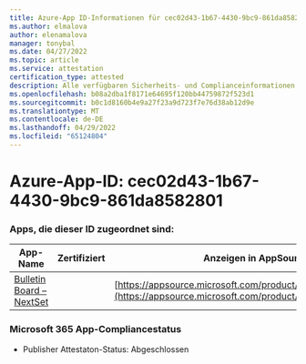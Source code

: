 ```yaml
---
title: Azure-App ID-Informationen für cec02d43-1b67-4430-9bc9-861da8582801
ms.author: elmalova
author: elenamalova
manager: tonybal
ms.date: 04/27/2022
ms.topic: article
ms.service: attestation
certification_type: attested
description: Alle verfügbaren Sicherheits- und Complianceinformationen für cec02d43-1b67-4430-9bc9-861da8582801.
ms.openlocfilehash: b08a2dba1f8171e64695f120bb44759872f523d1
ms.sourcegitcommit: b0c1d8160b4e9a27f23a9d723f7e76d38ab12d9e
ms.translationtype: MT
ms.contentlocale: de-DE
ms.lasthandoff: 04/29/2022
ms.locfileid: "65124804"
---
```

# <a name="azure-app-id-cec02d43-1b67-4430-9bc9-861da8582801"></a>Azure-App-ID: cec02d43-1b67-4430-9bc9-861da8582801


### <a name="apps-associated-with-this-id"></a>Apps, die dieser ID zugeordnet sind:
| **App-Name** | **Zertifiziert** | **Anzeigen in AppSource** |
|--------------|---------------|-----------------------|
| [Bulletin Board – NextSet](../forward/WA200002122.md) |  | [https://appsource.microsoft.com/product/office/WA200002122](https://appsource.microsoft.com/product/office/WA200002122) |

### <a name="microsoft-365-app-compliance-status"></a>Microsoft 365 App-Compliancestatus
- Publisher Attestaton-Status: Abgeschlossen
